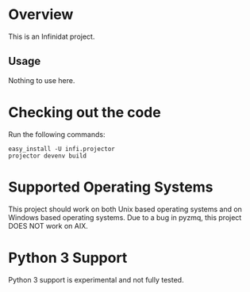 Overview
========
This is an Infinidat project.

Usage
-----
Nothing to use here.

Checking out the code
=====================
Run the following commands:

    easy_install -U infi.projector
    projector devenv build

Supported Operating Systems
===========================
This project should work on both Unix based operating systems and on Windows based operating systems.
Due to a bug in pyzmq, this project DOES NOT work on AIX.

Python 3 Support
================
Python 3 support is experimental and not fully tested.